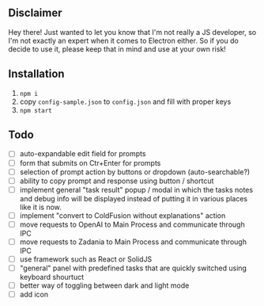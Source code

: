 ## Disclaimer

Hey there! Just wanted to let you know that I'm not really a JS developer, so I'm not exactly an expert when it comes to Electron either. So if you do decide to use it, please keep that in mind and use at your own risk! 

## Installation
1. `npm i`
2. copy `config-sample.json` to `config.json` and fill with proper keys
3. `npm start`

## Todo
- [ ] auto-expandable edit field for prompts
- [ ] form that submits on Ctr+Enter for prompts
- [ ] selection of prompt action by buttons or dropdown (auto-searchable?)
- [ ] ability to copy prompt and response using button / shortcut
- [ ] implement general "task result" popup / modal in which the tasks notes and debug info will be displayed instead of putting it in various places like it is now.
- [ ] implement "convert to ColdFusion without explanations" action
- [ ] move requests to OpenAI to Main Process and communicate through IPC
- [ ] move requests to Zadania to Main Process and communicate through IPC
- [ ] use framework such as React or SolidJS
- [ ] "general" panel with predefined tasks that are quickly switched using keyboard shourtuct
- [ ] better way of toggling between dark and light mode
- [ ] add icon 